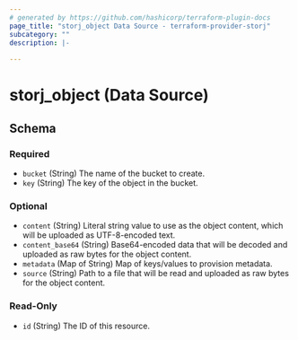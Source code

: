 ```yaml
---
# generated by https://github.com/hashicorp/terraform-plugin-docs
page_title: "storj_object Data Source - terraform-provider-storj"
subcategory: ""
description: |-
  
---
```


# storj_object (Data Source)





<!-- schema generated by tfplugindocs -->
## Schema

### Required

- `bucket` (String) The name of the bucket to create.
- `key` (String) The key of the object in the bucket.

### Optional

- `content` (String) Literal string value to use as the object content, which will be uploaded as UTF-8-encoded text.
- `content_base64` (String) Base64-encoded data that will be decoded and uploaded as raw bytes for the object content.
- `metadata` (Map of String) Map of keys/values to provision metadata.
- `source` (String) Path to a file that will be read and uploaded as raw bytes for the object content.

### Read-Only

- `id` (String) The ID of this resource.


